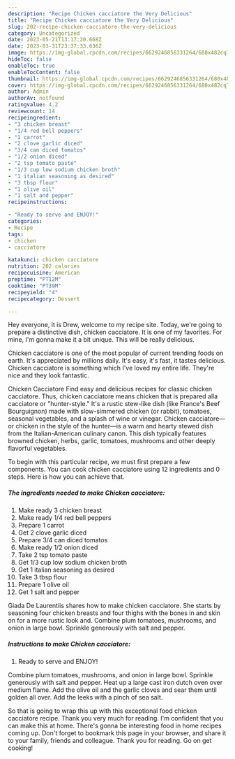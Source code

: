 ```yaml
---
description: "Recipe Chicken cacciatore the Very Delicious"
title: "Recipe Chicken cacciatore the Very Delicious"
slug: 202-recipe-chicken-cacciatore-the-very-delicious
category: Uncategorized
date: 2023-05-21T13:17:20.668Z
date: 2023-03-31T23:37:33.636Z
image: https://img-global.cpcdn.com/recipes/6629246856331264/680x482cq70/chicken-cacciatore-recipe-main-photo.jpg
hideToc: false
enableToc: true
enableTocContent: false
thumbnail: https://img-global.cpcdn.com/recipes/6629246856331264/680x482cq70/chicken-cacciatore-recipe-main-photo.jpg
cover: https://img-global.cpcdn.com/recipes/6629246856331264/680x482cq70/chicken-cacciatore-recipe-main-photo.jpg
author: Admin
authorAv: notfound
ratingvalue: 4.2
reviewcount: 14
recipeingredient:
- "3 chicken breast"
- "1/4 red bell peppers"
- "1 carrot"
- "2 clove garlic diced"
- "3/4 can diced tomatos"
- "1/2 onion diced"
- "2 tsp tomato paste"
- "1/3 cup low sodium chicken broth"
- "1 italian seasoning as desired"
- "3 tbsp flour"
- "1 olive oil"
- "1 salt and pepper"
recipeinstructions:

- "Ready to serve and ENJOY!"
categories:
- Recipe
tags:
- chicken
- cacciatore

katakunci: chicken cacciatore 
nutrition: 202 calories
recipecuisine: American
preptime: "PT12M"
cooktime: "PT39M"
recipeyield: "4"
recipecategory: Dessert

---
```



Hey everyone, it is Drew, welcome to my recipe site. Today, we're going to prepare a distinctive dish, chicken cacciatore. It is one of my favorites. For mine, I'm gonna make it a bit unique. This will be really delicious.

Chicken cacciatore is one of the most popular of current trending foods on earth. It's appreciated by millions daily. It's easy, it's fast, it tastes delicious. Chicken cacciatore is something which I've loved my entire life. They're nice and they look fantastic.

Chicken Cacciatore Find easy and delicious recipes for classic chicken cacciatore. Thus, chicken cacciatore means chicken that is prepared alla cacciatore or &#34;hunter-style.&#34; It&#39;s a rustic stew-like dish (like France&#39;s Beef Bourguignon) made with slow-simmered chicken (or rabbit), tomatoes, seasonal vegetables, and a splash of wine or vinegar. Chicken cacciatore—or chicken in the style of the hunter—is a warm and hearty stewed dish from the Italian-American culinary canon. This dish typically features browned chicken, herbs, garlic, tomatoes, mushrooms and other deeply flavorful vegetables.


To begin with this particular recipe, we must first prepare a few components. You can cook chicken cacciatore using 12 ingredients and 0 steps. Here is how you can achieve that.

<!--inarticleads1-->

##### The ingredients needed to make Chicken cacciatore:

1. Make ready 3 chicken breast
1. Make ready 1/4 red bell peppers
1. Prepare 1 carrot
1. Get 2 clove garlic diced
1. Prepare 3/4 can diced tomatos
1. Make ready 1/2 onion diced
1. Take 2 tsp tomato paste
1. Get 1/3 cup low sodium chicken broth
1. Get 1 italian seasoning as desired
1. Take 3 tbsp flour
1. Prepare 1 olive oil
1. Get 1 salt and pepper


Giada De Laurentiis shares how to make chicken cacciatore. She starts by seasoning four chicken breasts and four thighs with the bones in and skin on for a more rustic look and. Combine plum tomatoes, mushrooms, and onion in large bowl. Sprinkle generously with salt and pepper. 

<!--inarticleads2-->

##### Instructions to make Chicken cacciatore:


1. Ready to serve and ENJOY!

Combine plum tomatoes, mushrooms, and onion in large bowl. Sprinkle generously with salt and pepper. Heat up a large cast iron dutch oven over medium flame. Add the olive oil and the garlic cloves and sear them until golden all over. Add the leeks with a pinch of sea salt. 

So that is going to wrap this up with this exceptional food chicken cacciatore recipe. Thank you very much for reading. I'm confident that you can make this at home. There's gonna be interesting food in home recipes coming up. Don't forget to bookmark this page in your browser, and share it to your family, friends and colleague. Thank you for reading. Go on get cooking!
